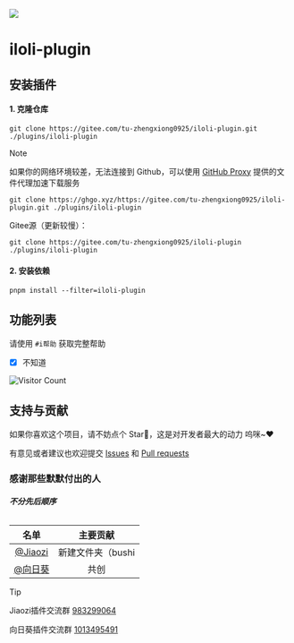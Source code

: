 
![](https://www.ghproxy.cn/https://raw.githubusercontent.com/T060925ZX/iloli-plugin/refs/heads/main/resources/img.webp)

# iloli-plugin

## 安装插件

#### 1. 克隆仓库

    git clone https://gitee.com/tu-zhengxiong0925/iloli-plugin.git ./plugins/iloli-plugin

> [!NOTE]
> 如果你的网络环境较差，无法连接到 Github，可以使用 [GitHub Proxy](https://ghproxy.link/) 提供的文件代理加速下载服务
>
> ```
> git clone https://ghgo.xyz/https://gitee.com/tu-zhengxiong0925/iloli-plugin.git ./plugins/iloli-plugin
> ```
> Gitee源（更新较慢）：
> ```
> git clone https://gitee.com/tu-zhengxiong0925/iloli-plugin ./plugins/iloli-plugin
> ```

#### 2. 安装依赖

```
pnpm install --filter=iloli-plugin
```

## 功能列表

请使用 `#i帮助` 获取完整帮助

- [x] 不知道


<div align="left"> 
  
![Visitor Count](https://profile-counter.glitch.me/T060925ZX/count.svg)
  
</div>

## 支持与贡献

如果你喜欢这个项目，请不妨点个 Star🌟，这是对开发者最大的动力 呜咪~❤️

有意见或者建议也欢迎提交 [Issues](https://github.com/T060925ZX/iloli-plugin/issues) 和 [Pull requests](https://github.com/T060925ZX/iloli-plugin/pulls)

### 感谢那些默默付出的人
###### ***不分先后顺序***


| 名单 | 主要贡献 |
|:----: |:----: |
| [@Jiaozi](https://github.com/T060925ZX) | 新建文件夹（bushi |
| [@向日葵](https://github.com/T060925ZX) | 共创 |


> [!TIP]
> Jiaozi插件交流群 [983299064](https://qm.qq.com/q/ciLUvOjDyw) 
>
> 向日葵插件交流群 [1013495491](https://qm.qq.com/q/1zJVAwH5Ig) 
